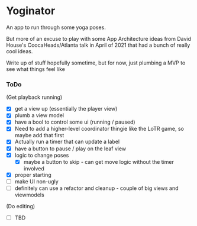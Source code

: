 # Yoginator

An app to run through some yoga poses.

But more of an excuse to play with some App Architecture ideas
from David House's CoocaHeads/Atlanta talk in April of 2021 that
had a bunch of really cool ideas.

Write up of stuff hopefully sometime, but for now, just plumbing a MVP
to see what things feel like

### ToDo

(Get playback running)

- [X] get a view up (essentially the player view)
- [X] plumb a view model
- [X] have a bool to control some ui (running / paused)
- [X] Need to add a higher-level coordinator thingie like the LoTR game, so maybe add that first
- [X] Actually run a timer that can update a label
- [X] have a button to pause / play on the leaf view
- [X] logic to change poses
  - [X] maybe a button to skip - can get move logic without the timer involved
- [X] proper starting
- [ ] make UI non-ugly
- [ ] definitely can use a refactor and cleanup - couple of big views and
      viewmodels

(Do editing)

- [ ] TBD

